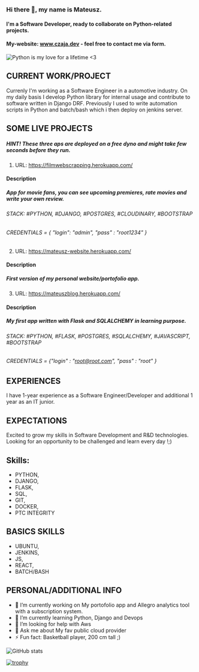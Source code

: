 ### Hi there 👋,  my name is Mateusz.
#### I'm a Software Developer, ready to collaborate on Python-related projects.
#### My-website: www.czaja.dev - feel free to contact me via form.
![Python is my love for a lifetime <3](https://i.ibb.co/GQFKs58/Blue-Modern-Corporate-Computer-and-Technology-Linkedin-Banner-5.png)


## CURRENT WORK/PROJECT
Currenly I'm working as a Software Engineer in a automotive industry. On my daily basis I develop Python library for internal usage and contribute to software written in Django DRF. Previously I used to write automation scripts in Python and batch/bash which i then deploy on jenkins server.


## SOME LIVE PROJECTS
##### HINT! These three aps are deployed on a free dyno and might take few seconds before they run.

1) URL: https://filmwebscrapping.herokuapp.com/

  #### Description
  ##### App for movie fans, you can see upcoming premieres, rate movies and write your own review.
  ###### STACK: #PYTHON, #DJANGO, #POSTGRES, #CLOUDINARY, #BOOTSTRAP
  ###### CREDENTIALS = { "login": "admin", "pass" : "root1234" }

2) URL: https://mateusz-website.herokuapp.com/

  #### Description
  ##### First version of my personal website/portofolio app.

3) URL: https://mateuszblog.herokuapp.com/

  #### Description
  ##### My first app written with Flask and SQLALCHEMY in learning purpose.
  ###### STACK: #PYTHON, #FLASK, #POSTGRES, #SQLALCHEMY, #JAVASCRIPT, #BOOTSTRAP
  ###### CREDENTIALS = {"login" : "root@root.com", "pass" : "root" }


## EXPERIENCES
I have 1-year experience as a Software Engineer/Developer and additional 1 year as an IT junior.


## EXPECTATIONS
Excited to grow my skills in Software Development and R&D technologies.
Looking for an opportunity to be challenged and learn every day !;)


## Skills: 
- PYTHON, 
- DJANGO,
- FLASK, 
- SQL, 
- GIT,
- DOCKER,
- PTC INTEGRITY

## BASICS SKILLS
- UBUNTU, 
- JENKINS,
- JS, 
- REACT, 
- BATCH/BASH

## PERSONAL/ADDITIONAL INFO
- 🔭 I’m currently working on My portofolio app and Allegro analytics tool with a subscription system.
- 🌱 I’m currently learning Python, Django and Devops 
- 🤔 I’m looking for help with Aws 
- 💬 Ask me about My fav public cloud provider
- ⚡ Fun fact: Basketball player, 200 cm tall ;)  


![GitHub stats](https://github-readme-stats.vercel.app/api?username=mateuszone&show_icons=true)  

[![trophy](https://github-profile-trophy.vercel.app/?username=mateuszone)](https://github.com/ryo-ma/github-profile-trophy)




